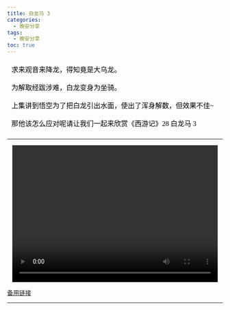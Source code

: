 ```yaml
---
title: 白龙马 3
categories:
  - 晚安分享
tags:
  - 晚安分享
toc: true 
---
```





<!-- 求来观音来降龙，得知竟是大乌龙。

为解取经跋涉难，白龙变身为坐骑。

上集讲到悟空为了把白龙引出水面，使出了浑身解数，但效果不佳~

那他该怎么应对呢请让我们一起来欣赏《西游记》28 白龙马 3 -->

<section id="nice" data-tool="mdnice编辑器" data-website="https://www.mdnice.com" style="font-size: 16px; color: black; padding: 0 10px; line-height: 1.6; word-spacing: 0px; letter-spacing: 0px; word-break: break-word; word-wrap: break-word; text-align: left; font-family: Optima-Regular, Optima, PingFangSC-light, PingFangTC-light, 'PingFang SC', Cambria, Cochin, Georgia, Times, 'Times New Roman', serif;"><p data-tool="mdnice编辑器" style="font-size: 16px; padding-top: 8px; padding-bottom: 8px; margin: 0; line-height: 26px; color: black;">求来观音来降龙，得知竟是大乌龙。</p>
<p data-tool="mdnice编辑器" style="font-size: 16px; padding-top: 8px; padding-bottom: 8px; margin: 0; line-height: 26px; color: black;">为解取经跋涉难，白龙变身为坐骑。</p>
<p data-tool="mdnice编辑器" style="font-size: 16px; padding-top: 8px; padding-bottom: 8px; margin: 0; line-height: 26px; color: black;">上集讲到悟空为了把白龙引出水面，使出了浑身解数，但效果不佳~</p>
<p data-tool="mdnice编辑器" style="font-size: 16px; padding-top: 8px; padding-bottom: 8px; margin: 0; line-height: 26px; color: black;">那他该怎么应对呢请让我们一起来欣赏《西游记》28&nbsp;白龙马 3</p>
</section>

---

<p style="text-align:center">
   <video width="480" height="320" controls>
       <source src="/video/156.mp4">
   </video>
</p>
 <p><a href="/video/156.mp4">备用链接</a></p>
 
---







